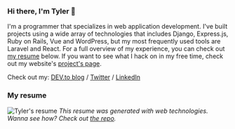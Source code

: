 ### Hi there, I'm Tyler 👋

I'm a programmer that specializes in web application development. I've built projects using a wide array of technologies that includes Django, Express.js, Ruby on Rails, Vue and WordPress, but my most frequently used tools are Laravel and React. For a full overview of my experience, you can check out [my resume](#my-resume) below. If you want to see what I hack on in my free time, check out my website's [project's page](https://deadhandmedia.com/projects/).

Check out my: [DEV.to blog](https://dev.to/tylerlwsmith) / [Twitter](https://twitter.com/tylerlwsmith) / [LinkedIn](https://www.linkedin.com/in/tylerlwsmith/)

### My resume

![Tyler's resume](https://raspberrytyler.com/generated/tyler-smith-resume.png?cache-bust=2021-12-15)
_This resume was generated with web technologies. Wanna see how? Check out [the repo](https://github.com/tylerlwsmith/resume)._

